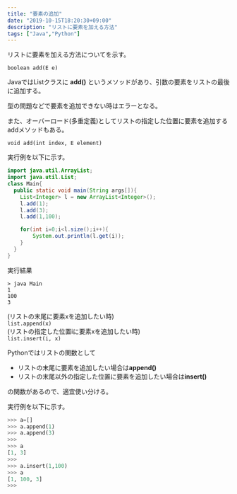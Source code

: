 ```yaml
---
title: "要素の追加"
date: "2019-10-15T18:20:30+09:00"
description: "リストに要素を加える方法"
tags: ["Java","Python"]
---
```


リストに要素を加える方法についてを示す。

<div class="note_content_by_programming_language" id="note_content_Java">

`boolean add(E e)`  

JavaではListクラスに **add()** というメソッドがあり、引数の要素をリストの最後に追加する。  

型の問題などで要素を追加できない時はエラーとなる。  

また、オーバーロード(多重定義)としてリストの指定した位置に要素を追加するaddメソッドもある。  

`void add(int index, E element)`  

実行例を以下に示す。

```java
import java.util.ArrayList;
import java.util.List;
class Main{
  public static void main(String args[]){
    List<Integer> l = new ArrayList<Integer>();
    l.add(1);
    l.add(3);
    l.add(1,100);

    for(int i=0;i<l.size();i++){
        System.out.println(l.get(i));
    }
  }
}
```

実行結果  

```
> java Main
1
100
3
```

</div>
<div class="note_content_by_programming_language" id="note_content_Python">

(リストの末尾に要素xを追加したい時)  
`list.append(x)`  
(リストの指定した位置iに要素xを追加したい時)  
`list.insert(i, x)`

Pythonではリストの関数として  

- リストの末尾に要素を追加したい場合は**append()**  
- リストの末尾以外の指定した位置に要素を追加したい場合は**insert()**  

の関数があるので、適宜使い分ける。  

実行例を以下に示す。

```python
>>> a=[]
>>> a.append(1)
>>> a.append(3)
>>> 
>>> a
[1, 3]
>>>
>>> a.insert(1,100)
>>> a
[1, 100, 3]
>>>
```

</div>

